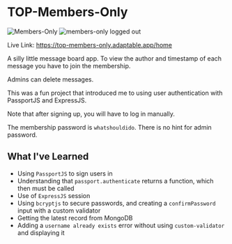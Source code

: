 # TOP-Members-Only
![Members-Only](https://github.com/jasonHYLam/TOP-Members-Only/assets/105083538/fd9b850c-e992-4f7e-a1af-a85c0b55c684)
![members-only logged out](https://github.com/jasonHYLam/TOP-Members-Only/assets/105083538/f84933c5-1098-4759-9ec9-86787d2f776e)

Live Link: https://top-members-only.adaptable.app/home

A silly little message board app. To view the author and timestamp of each message you have to join the membership.

Admins can delete messages.

This was a fun project that introduced me to using user authentication with PassportJS and ExpressJS. 
  
Note that after signing up, you will have to log in manually.

The membership password is `whatshouldido`. There is no hint for admin password.


## What I've Learned

- Using `PassportJS` to sign users in 
- Understanding that `passport.authenticate` returns a function, which then must be called
- Use of `ExpressJS` session
- Using `bcryptjs` to secure passwords, and creating a `confirmPassword` input with a custom validator
- Getting the latest record from MongoDB
- Adding a `username already exists` error without using `custom-validator` and displaying it

